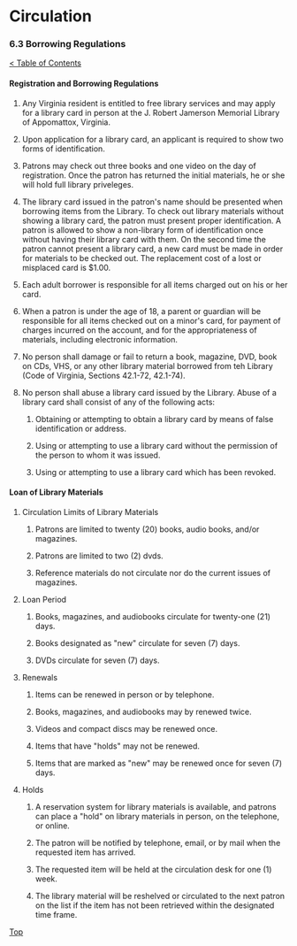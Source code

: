 [0]: ../README.md
[6.3]: borrowing-regulations.md

# Circulation
### 6.3 Borrowing Regulations
[< Table of Contents][0]

#### Registration and Borrowing Regulations
1. Any Virginia resident is entitled to free library services and may apply for a library card in person at the J. Robert Jamerson Memorial Library of Appomattox, Virginia.

2. Upon application for a library card, an applicant is required to show two forms of identification. 

3. Patrons may check out three books and one video on the day of registration. Once the patron has returned the initial materials, he or she will hold full library priveleges.

4. The library card issued in the patron's name should be presented when borrowing items from the Library. To check out library materials without showing a library card, the patron must present proper identification. A patron is allowed to show a non-library form of identification once without having their library card with them. On the second time the patron cannot present a library card, a new card must be made in order for materials to be checked out. The replacement cost of a lost or misplaced card is $1.00.

5. Each adult borrower is responsible for all items charged out on his or her card.

6. When a patron is under the age of 18, a parent or guardian will be responsible for all items checked out on a minor's card, for payment of charges incurred on the account, and for the appropriateness of materials, including electronic information.

7. No person shall damage or fail to return a book, magazine, DVD, book on CDs, VHS, or any other library material borrowed from teh Library (Code of Virginia, Sections 42.1-72, 42.1-74).

8. No person shall abuse a library card issued by the Library. Abuse of a library card shall consist of any of the following acts:

	1. Obtaining or attempting to obtain a library card by means of false identification or address.

	2. Using or attempting to use a library card without the permission of the person to whom it was issued.

	3. Using or attempting to use a library card which has been revoked.

#### Loan of Library Materials

1. Circulation Limits of Library Materials
		
	1. Patrons are limited to twenty (20) books, audio books, and/or magazines.

	2. Patrons are limited to two (2) dvds.
	
	3. Reference materials do not circulate nor do the current issues of magazines.

2. Loan Period

	1. Books, magazines, and audiobooks circulate for twenty-one (21) days.

	2. Books designated as "new" circulate for seven (7) days.

	3. DVDs circulate for seven (7) days.

3. Renewals

	1. Items can be renewed in person or by telephone.

	2. Books, magazines, and audiobooks may by renewed twice.

	3. Videos and compact discs may be renewed once.

	4. Items that have "holds" may not be renewed.

	5. Items that are marked as "new" may be renewed once for seven (7) days.

4. Holds

	1. A reservation system for library materials is available, and patrons can place a "hold" on library materials in person, on the telephone, or online.

	2. The patron will be notified by telephone, email, or by mail when the requested item has arrived.

	3. The requested item will be held at the circulation desk for one (1) week.

	4. The library material will be reshelved or circulated to the next patron on the list if the item has not been retrieved within the designated time frame.

[Top][6.3]